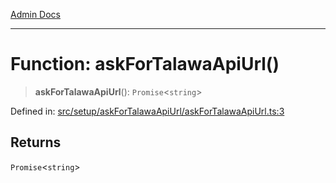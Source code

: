 [Admin Docs](/)

***

# Function: askForTalawaApiUrl()

> **askForTalawaApiUrl**(): `Promise`\<`string`\>

Defined in: [src/setup/askForTalawaApiUrl/askForTalawaApiUrl.ts:3](https://github.com/PalisadoesFoundation/talawa-admin/blob/main/src/setup/askForTalawaApiUrl/askForTalawaApiUrl.ts#L3)

## Returns

`Promise`\<`string`\>
